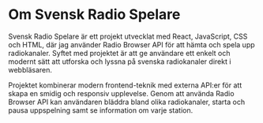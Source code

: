 # Om Svensk Radio Spelare
Svensk Radio Spelare är ett projekt utvecklat med React, JavaScript, CSS och HTML, där jag använder Radio Browser API för att hämta och spela upp radiokanaler. Syftet med projektet är att ge användare ett enkelt och modernt sätt att utforska och lyssna på svenska radiokanaler direkt i webbläsaren.

Projektet kombinerar modern frontend-teknik med externa API:er för att skapa en smidig och responsiv upplevelse. Genom att använda Radio Browser API kan användaren bläddra bland olika radiokanaler, starta och pausa uppspelning samt se information om varje station.
